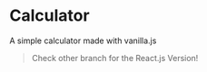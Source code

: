 # Calculator 
A simple calculator made with vanilla.js
 > Check other branch for the React.js Version!
